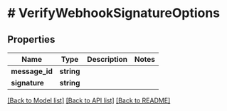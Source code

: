 # # VerifyWebhookSignatureOptions

## Properties

Name | Type | Description | Notes
------------ | ------------- | ------------- | -------------
**message_id** | **string** |  |
**signature** | **string** |  |

[[Back to Model list]](../../README#models) [[Back to API list]](../../README#endpoints) [[Back to README]](../../README)
